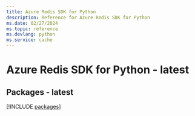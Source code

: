 ```yaml
---
title: Azure Redis SDK for Python
description: Reference for Azure Redis SDK for Python
ms.date: 02/27/2024
ms.topic: reference
ms.devlang: python
ms.service: cache
---
```

# Azure Redis SDK for Python - latest
## Packages - latest
[!INCLUDE [packages](redis-index.md)]